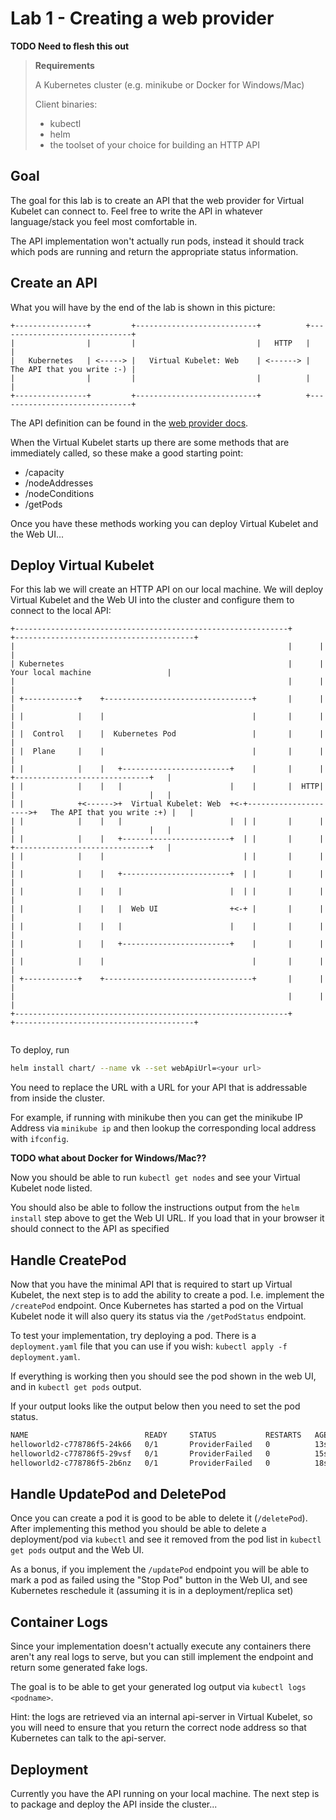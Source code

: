 # Lab 1 - Creating a web provider

**TODO Need to flesh this out**

> **Requirements**
>
> A Kubernetes cluster (e.g. minikube or Docker for Windows/Mac)
>
> Client binaries:
> - kubectl
> - helm
> - the toolset of your choice for building an HTTP API
>

## Goal

The goal for this lab is to create an API that the web provider for Virtual Kubelet can connect to.
Feel free to write the API in whatever language/stack you feel most comfortable in.

The API implementation won't actually run pods, instead it should track which pods are running and return the appropriate status information.

## Create an API

What you will have by the end of the lab is shown in this picture:

```diagram
+----------------+         +---------------------------+          +------------------------------+
|                |         |                           |   HTTP   |                              |
|   Kubernetes   | <-----> |   Virtual Kubelet: Web    | <------> |   The API that you write :-) |
|                |         |                           |          |                              |
+----------------+         +---------------------------+          +------------------------------+
```

The API definition can be found in the [web provider docs](https://github.com/virtual-kubelet/virtual-kubelet/tree/master/providers/web).

When the Virtual Kubelet starts up there are some methods that are immediately called, so these make a good starting point:

- /capacity
- /nodeAddresses
- /nodeConditions
- /getPods

Once you have these methods working you can deploy Virtual Kubelet and the Web UI...

## Deploy Virtual Kubelet

For this lab we will create an HTTP API on our local machine. We will deploy Virtual Kubelet and the Web UI into the cluster and configure them to connect to the local API:

```diagram
+-------------------------------------------------------------+      +----------------------------------------+
|                                                             |      |                                        |
| Kubernetes                                                  |      |     Your local machine                 |
|                                                             |      |                                        |
| +------------+    +---------------------------------+       |      |                                        |
| |            |    |                                 |       |      |                                        |
| |  Control   |    |  Kubernetes Pod                 |       |      |                                        |
| |  Plane     |    |                                 |       |      |                                        |
| |            |    |   +------------------------+    |       |      |     +------------------------------+   |
| |            |    |   |                        |    |       |  HTTP|     |                              |   |
| |            +<------>+  Virtual Kubelet: Web  +<-+--------------------->+   The API that you write :+) |   |
| |            |    |   |                        |  | |       |      |     |                              |   |
| |            |    |   +------------------------+  | |       |      |     +------------------------------+   |
| |            |    |                               | |       |      |                                        |
| |            |    |   +------------------------+  | |       |      |                                        |
| |            |    |   |                        |  | |       |      |                                        |
| |            |    |   |  Web UI                +<-+ |       |      |                                        |
| |            |    |   |                        |    |       |      |                                        |
| |            |    |   +------------------------+    |       |      |                                        |
| |            |    |                                 |       |      |                                        |
| +------------+    +---------------------------------+       |      |                                        |
|                                                             |      |                                        |
+-------------------------------------------------------------+      +----------------------------------------+


```

To deploy, run

```bash
helm install chart/ --name vk --set webApiUrl=<your url>
```

You need to replace the URL with a URL for your API that is addressable from inside the cluster.

For example, if running with minikube then you can get the minikube IP Address via `minikube ip` and then lookup the corresponding local address with `ifconfig`.

**TODO what about Docker for Windows/Mac??**

Now you should be able to run `kubectl get nodes` and see your Virtual Kubelet node listed.

You should also be able to follow the instructions output from the `helm install` step above to get the Web UI URL. If you load that in your browser it should connect to the API as specified

## Handle CreatePod

Now that you have the minimal API that is required to start up Virtual Kubelet, the next step is to add the ability to create a pod. I.e. implement the `/createPod` endpoint. Once Kubernetes has started a pod on the Virtual Kubelet node it will also query its status via the `/getPodStatus` endpoint.

To test your implementation, try deploying a pod. There is a `deployment.yaml` file that you can use if you wish: `kubectl apply -f deployment.yaml`.

If everything is working then you should see the pod shown in the web UI, and in `kubectl get pods` output.

If your output looks like the output below then you need to set the pod status.

```bash
NAME                          READY     STATUS           RESTARTS   AGE
helloworld2-c778786f5-24k66   0/1       ProviderFailed   0          13s
helloworld2-c778786f5-29vsf   0/1       ProviderFailed   0          15s
helloworld2-c778786f5-2b6nz   0/1       ProviderFailed   0          18s
```

## Handle UpdatePod and DeletePod

Once you can create a pod it is good to be able to delete it (`/deletePod`). After implementing this method you should be able to delete a deployment/pod via `kubectl` and see it removed from the pod list in `kubectl get pods` output and the Web UI.

As a bonus, if you implement the `/updatePod` endpoint you will be able to mark a pod as failed using the "Stop Pod" button in the Web UI, and see Kubernetes reschedule it (assuming it is in a deployment/replica set)

## Container Logs

Since your implementation doesn't actually execute any containers there aren't any real logs to serve, but you can still implement the endpoint and return some generated fake logs.

The goal is to be able to get your generated log output via `kubectl logs <podname>`.

Hint: the logs are retrieved via an internal api-server in Virtual Kubelet, so you will need to ensure that you return the correct node address so that Kubernetes can talk to the api-server.

## Deployment

Currently you have the API running on your local machine. The next step is to package and deploy the API inside the cluster...